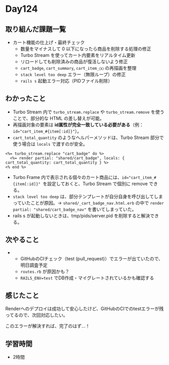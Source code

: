 # Day124
## 取り組んだ課題一覧
- カート機能の仕上げ・最終チェック
  - 数量をマイナスして 0 以下になったら商品を削除する処理の修正  
  - Turbo Stream を使ってカート内要素をリアルタイム更新  
  - リロードしても削除済みの商品が復活しないよう修正  
  - `cart_badge`, `cart_summary`, `cart_item_◯◯` の再描画を整理  
  - `stack level too deep` エラー（無限ループ）の修正  
  - `rails s` 起動エラー対応（PIDファイル削除）
## わかったこと
- Turbo Stream 内で `turbo_stream.replace` や `turbo_stream.remove` を使うことで、部分的な HTML の差し替えが可能。
- 再描画対象の要素は **id属性が完全一致している必要がある**（例：`id="cart_item_#{item[:id]}"`）。
- `cart_total_quantity` のようなヘルパーメソッドは、Turbo Stream 部分で使う場合は `locals` で渡すのが安全。

```erb
<%= turbo_stream.replace "cart_badge" do %>
  <%= render partial: "shared/cart_badge", locals: { cart_total_quantity: cart_total_quantity } %>
<% end %>
```
- Turbo Frame 内で表示される個々のカート商品には、`id="cart_item_#{item[:id]}" `を設定しておくと、Turbo Stream で個別に remove できる。
- `stack level too deep` は、部分テンプレートが自分自身を呼び出してしまっていたことが原因。→ `shared/_cart_badge_nav.html.erb` の中で `render partial: "shared/cart_badge_nav"` を書いてしまっていた。
- rails s が起動しないときは、tmp/pids/server.pid を削除すると解決できる。
## 次やること
- - GitHubのCIチェック（test (pull_request)）でエラーが出ていたので、明日調査予定  
  - `routes.rb` が原因かも？  
  - `RAILS_ENV=test` でDB作成・マイグレートされているかも確認する
## 感じたこと
Renderへのデプロイは成功して安心したけど、GitHubのCIでのtestエラーが残ってるので、次回対応したい。
 
このエラーが解決すれば、完了のはず...！
## 学習時間
- 2時間
